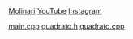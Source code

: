 <html>
<head>
</head>
<body>
  <a href="https://www.istitutomolinari.edu.it/">Molinari</a>
  <a href="https://www.youtube.com/">YouTube</a>
  <a href="https://www.instagram.com/">Instagram</a>
  <p></p>
  <a href="https://github.com/BONGAWEWA/BONGAWEWA/blob/main/main.cpp">main.cpp</a>
  <a href="https://github.com/BONGAWEWA/BONGAWEWA/blob/main/quadrato.h">quadrato.h</a>
  <a href="https://github.com/BONGAWEWA/BONGAWEWA/blob/main/quadrato.cpp">quadrato.cpp</a>
</body>
</html>
